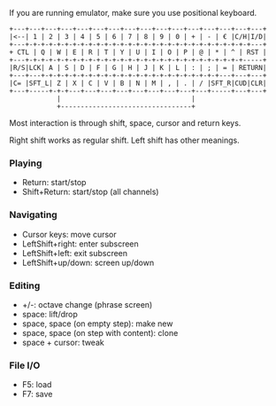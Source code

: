 If you are running emulator, make sure you use positional keyboard.

```
+---+---+---+---+---+---+---+---+---+---+---+---+---+---+---+---+
|<--| 1 | 2 | 3 | 4 | 5 | 6 | 7 | 8 | 9 | 0 | + | - | € |C/H|I/D|
+---+-+-+-+-+-+-+-+-+-+-+-+-+-+-+-+-+-+-+-+-+-+-+-+-+-+-+-+-+---+
+ CTL | Q | W | E | R | T | Y | U | I | O | P | @ | * | ^ | RST |
+---+-+-+-+-+-+-+-+-+-+-+-+-+-+-+-+-+-+-+-+-+-+-+-+-+-+-+-+-----+
|R/S|LCK| A | S | D | F | G | H | J | K | L | : | ; | = | RETURN|
+---+---+-+-+-+-+-+-+-+-+-+-+-+-+-+-+-+-+-+-+-+-+-+-+---+---+---+
|C= |SFT_L| Z | X | C | V | B | N | M | , | . | / |SFT_R|CUD|CLR|
+---+-----+-+-+---+---+---+---+---+---+---+---+---+-----+---+---+
            |                                 |
            +---------------------------------+
```

Most interaction is through shift, space, cursor and return keys.

Right shift works as regular shift. Left shift has other meanings.

### Playing ###

  * Return: start/stop
  * Shift+Return: start/stop (all channels)

### Navigating ###

  * Cursor keys: move cursor
  * LeftShift+right: enter subscreen
  * LeftShift+left: exit subscreen
  * LeftShift+up/down: screen up/down

### Editing ###

  * +/-: octave change (phrase screen)
  * space: lift/drop
  * space, space (on empty step): make new
  * space, space (on step with content): clone
  * space + cursor: tweak

### File I/O ###

  * F5: load
  * F7: save